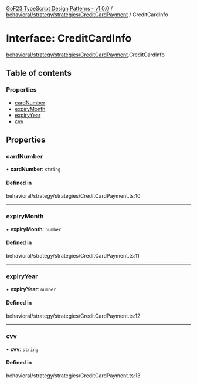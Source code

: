 [GoF23 TypeScript Design Patterns - v1.0.0](../README.md) / [behavioral/strategy/strategies/CreditCardPayment](../modules/behavioral_strategy_strategies_CreditCardPayment.md) / CreditCardInfo

# Interface: CreditCardInfo

[behavioral/strategy/strategies/CreditCardPayment](../modules/behavioral_strategy_strategies_CreditCardPayment.md).CreditCardInfo

## Table of contents

### Properties

- [cardNumber](behavioral_strategy_strategies_CreditCardPayment.CreditCardInfo.md#cardnumber)
- [expiryMonth](behavioral_strategy_strategies_CreditCardPayment.CreditCardInfo.md#expirymonth)
- [expiryYear](behavioral_strategy_strategies_CreditCardPayment.CreditCardInfo.md#expiryyear)
- [cvv](behavioral_strategy_strategies_CreditCardPayment.CreditCardInfo.md#cvv)

## Properties

### cardNumber

• **cardNumber**: `string`

#### Defined in

behavioral/strategy/strategies/CreditCardPayment.ts:10

___

### expiryMonth

• **expiryMonth**: `number`

#### Defined in

behavioral/strategy/strategies/CreditCardPayment.ts:11

___

### expiryYear

• **expiryYear**: `number`

#### Defined in

behavioral/strategy/strategies/CreditCardPayment.ts:12

___

### cvv

• **cvv**: `string`

#### Defined in

behavioral/strategy/strategies/CreditCardPayment.ts:13

